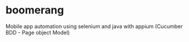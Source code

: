 # boomerang
Mobile app automation using selenium and java with appium (Cucumber BDD - Page object Model)
